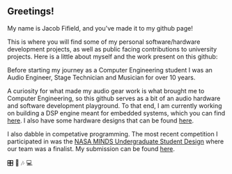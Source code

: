 ## Greetings!  
My name is Jacob Fifield, and you've made it to my github page!

This is where you will find some of my personal software/hardware development projects, as well as public facing contributions to university projects. Here is a little about myself and the work present on this github:

Before starting my journey as a Computer Engineering student I was an Audio Engineer, Stage Technician and Musician for over 10 years.    

A curiosity for what made my audio gear work is what brought me to Computer Engineering, so this github serves as a bit of an audio hardware and software development playground. To that end, I am currently working on building a DSP engine meant for embedded systems, which you can find [here](https://github.com/Fife/Fife-DSP). I also have some hardware designs that can be found [here](https://github.com/Fife/Hardware-Projects).

I also dabble in competative programming. The most recent competition I participated in was the [NASA MINDS Undergraduate Student Design](https://www.nasa.gov/stem/murep/projects/nasa-minds.html) where our team was a finalist. My submission can be found [here](https://github.com/Fife/MSU-Robotics-Club). 

:control_knobs: :guitar: 🎶 💻 
